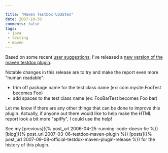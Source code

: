 ```yaml
---

title: "Maven TestDox Updates"
date: 2007-10-30
comments: false
tags:
 - java
 - testing
 - maven
---
```


Based on some recent [user suggestions](http://jira.codehaus.org/browse/MOJO-681),
I've released a [new version of the maven testdox plugin](http://maven.codecrate.com/com/codecrate/maven/plugins/testdox-maven-plugin/).



Notable changes in this release are to try and make the report even more "human readable":
  - trim off package name for the test class name (ex: com.mysite.FooTest becomes Foo)
  - add spaces to the test class name (ex: FooBarTest becomes Foo bar)

Let me know if there are any other things that can be done to improve this plugin. Actually, if anyone out there would like to help make the HTML report look a bit more "spiffy", I could use the help!

See my [previous]({% post_url 2006-04-25-running-code-doesn-lie %})
[blog]({% post_url 2007-03-06-testdox-maven-plugin %})
[posts]({% post_url 2007-09-08-official-testdox-maven-plugin-release %}) for the history of this plugin.


